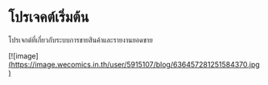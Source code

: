 # โปรเจคต์เริ่มต้น
โปรเจกต์ที่เกี่ยวกับระบบการขายสินค้าและรายงานยอดขาย

[![image][(https://image.wecomics.in.th/user/5915107/blog/636457281251584370.jpg)](https://www.wecomics.in.th/blogs/2018)